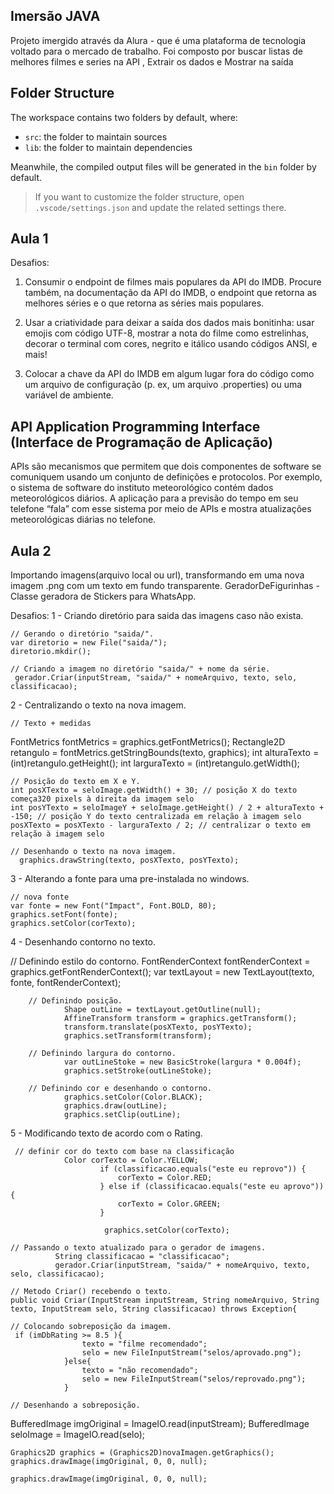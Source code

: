 ## Imersão JAVA

Projeto imergido através da Alura - que é uma plataforma de tecnologia voltado para o mercado de trabalho. Foi composto por buscar listas de melhores filmes e series na API , Extrair os dados e Mostrar na saída


## Folder Structure

The workspace contains two folders by default, where:

- `src`: the folder to maintain sources
- `lib`: the folder to maintain dependencies

Meanwhile, the compiled output files will be generated in the `bin` folder by default.

> If you want to customize the folder structure, open `.vscode/settings.json` and update the related settings there.

## Aula 1
Desafios:
1. Consumir o endpoint de filmes mais populares da API do IMDB. Procure também, na documentação da API do IMDB, o endpoint que retorna as melhores séries e o que retorna as séries mais populares.

2. Usar a criatividade para deixar a saída dos dados mais bonitinha: usar emojis com código UTF-8, mostrar a nota do filme como estrelinhas, decorar o terminal com cores, negrito e itálico usando códigos ANSI, e mais!

3. Colocar a chave da API do IMDB em algum lugar fora do código como um arquivo de configuração (p. ex, um arquivo .properties) ou uma variável de ambiente. 

## API Application Programming Interface (Interface de Programação de Aplicação)
APIs são mecanismos que permitem que dois componentes de software se comuniquem usando um conjunto de definições e protocolos. Por exemplo, o sistema de software do instituto meteorológico contém dados meteorológicos diários. A aplicação para a previsão do tempo em seu telefone “fala” com esse sistema por meio de APIs e mostra atualizações meteorológicas diárias no telefone. 

## Aula 2

Importando imagens(arquivo local ou url), transformando em uma nova imagem .png com um texto em fundo transparente.
GeradorDeFigurinhas - Classe geradora de Stickers para WhatsApp.

Desafios:
1 - Criando diretório para saida das imagens caso não exista.

    // Gerando o diretório "saida/".
    var diretorio = new File("saida/");
    diretorio.mkdir();                                  

    // Criando a imagem no diretório "saida/" + nome da série.
     gerador.Criar(inputStream, "saida/" + nomeArquivo, texto, selo, classificacao);
    
2 - Centralizando o texto na nova imagem.

    // Texto + medidas
   FontMetrics fontMetrics = graphics.getFontMetrics();
   Rectangle2D retangulo = fontMetrics.getStringBounds(texto, graphics);
   int alturaTexto = (int)retangulo.getHeight();
   int larguraTexto = (int)retangulo.getWidth();

    // Posição do texto em X e Y.
    int posXTexto = seloImage.getWidth() + 30; // posição X do texto começa320 pixels à direita da imagem selo
    int posYTexto = seloImageY + seloImage.getHeight() / 2 + alturaTexto + -150; // posição Y do texto centralizada em relação à imagem selo
    posXTexto = posXTexto - larguraTexto / 2; // centralizar o texto em relação à imagem selo            
              
    // Desenhando o texto na nova imagem.
      graphics.drawString(texto, posXTexto, posYTexto);
    
3 - Alterando a fonte para uma pre-instalada no windows.

    // nova fonte
    var fonte = new Font("Impact", Font.BOLD, 80);
    graphics.setFont(fonte);
    graphics.setColor(corTexto);
    
4 - Desenhando contorno no texto.

// Definindo estilo do contorno.
                FontRenderContext fontRenderContext = graphics.getFontRenderContext();
                var textLayout = new TextLayout(texto, fonte, fontRenderContext);

        // Definindo posição.
                Shape outLine = textLayout.getOutline(null);
                AffineTransform transform = graphics.getTransform();
                transform.translate(posXTexto, posYTexto);
                graphics.setTransform(transform);

        // Definindo largura do contorno.
                var outLineStoke = new BasicStroke(largura * 0.004f);
                graphics.setStroke(outLineStoke);

        // Definindo cor e desenhando o contorno.
                graphics.setColor(Color.BLACK);
                graphics.draw(outLine);
                graphics.setClip(outLine);
    
5 - Modificando texto de acordo com o Rating.

     // definir cor do texto com base na classificação
                Color corTexto = Color.YELLOW;
                        if (classificacao.equals("este eu reprovo")) {
                            corTexto = Color.RED;
                        } else if (classificacao.equals("este eu aprovo")) {
                            corTexto = Color.GREEN;
                        }
   
                         graphics.setColor(corTexto);

    // Passando o texto atualizado para o gerador de imagens.
              String classificacao = "classificacao";
              gerador.Criar(inputStream, "saida/" + nomeArquivo, texto, selo, classificacao);
    
    // Metodo Criar() recebendo o texto.
    public void Criar(InputStream inputStream, String nomeArquivo, String texto, InputStream selo, String classificacao) throws Exception{

    // Colocando sobreposição da imagem.
     if (imDbRating >= 8.5 ){
                    texto = "filme recomendado";
                    selo = new FileInputStream("selos/aprovado.png");
                }else{
                    texto = "não recomendado";
                    selo = new FileInputStream("selos/reprovado.png");
                }

    // Desenhando a sobreposição.
   BufferedImage imgOriginal = ImageIO.read(inputStream);
   BufferedImage seloImage = ImageIO.read(selo);

    Graphics2D graphics = (Graphics2D)novaImagen.getGraphics();
    graphics.drawImage(imgOriginal, 0, 0, null);

    graphics.drawImage(imgOriginal, 0, 0, null);


